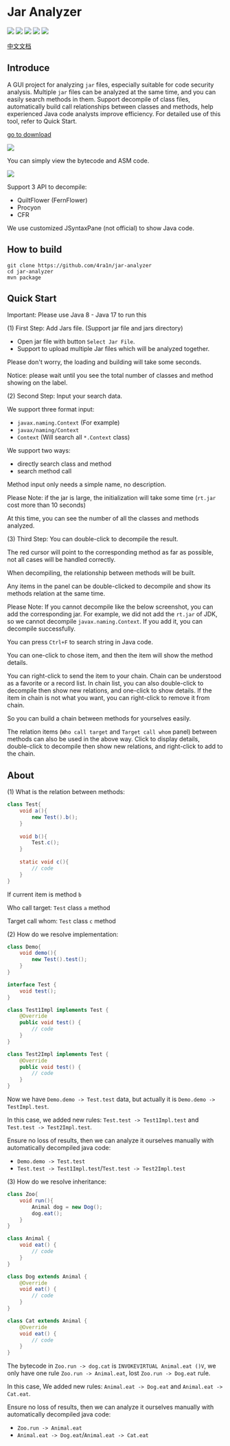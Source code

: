 # Jar Analyzer
![](https://img.shields.io/badge/build-passing-brightgreen)
![](https://img.shields.io/badge/build-Java%208-orange)
![](https://img.shields.io/github/downloads/4ra1n/jar-analyzer/total)
![](https://img.shields.io/github/v/release/4ra1n/jar-analyzer)
![](https://img.shields.io/badge/Java%20Code%20Lines-1706-orange)

[中文文档](doc/README.md)

## Introduce

A GUI project for analyzing `jar` files, especially suitable for code security analysis.
Multiple `jar` files can be analyzed at the same time, and you can easily search methods in them.
Support decompile of class files, automatically build call relationships between classes and methods, 
help experienced Java code analysts improve efficiency.
For detailed use of this tool, refer to Quick Start.

[go to download](https://github.com/4ra1n/jar-analyzer/releases/latest)

![](img/018.png)

You can simply view the bytecode and ASM code.

![](img/017.png)

Support 3 API to decompile:
- QuiltFlower (FernFlower)
- Procyon
- CFR

We use customized JSyntaxPane (not official) to show Java code.

## How to build

```shell
git clone https://github.com/4ra1n/jar-analyzer
cd jar-analyzer
mvn package
```

## Quick Start

Important: Please use Java 8 - Java 17 to run this

(1) First Step: Add Jars file. (Support jar file and jars directory)
- Open jar file with button `Select Jar File`.
- Support to upload multiple Jar files which will be analyzed together.

Please don't worry, the loading and building will take some seconds. 

Notice: please wait until you see the total number of classes and method showing on the label.

(2) Second Step: Input your search data.

We support three format input:
- `javax.naming.Context` (For example)
- `javax/naming/Context`
- `Context` (Will search all `*.Context` class)

We support two ways:
- directly search class and method
- search method call

Method input only needs a simple name, no description.

Please Note: if the jar is large, the initialization will take some time (`rt.jar` cost more than 10 seconds)

At this time, you can see the number of all the classes and methods analyzed.

(3) Third Step: You can double-click to decompile the result.

The red cursor will point to the corresponding method as far as possible, not all cases will be handled correctly.

When decompiling, the relationship between methods will be built.

Any items in the panel can be double-clicked to decompile and show its methods relation at the same time.

Please Note: If you cannot decompile like the below screenshot, you can add the corresponding jar. 
For example, we did not add the `rt.jar` of JDK, so we cannot decompile `javax.naming.Context`.
If you add it, you can decompile successfully.

You can press `Ctrl+F` to search string in Java code.

You can one-click to chose item, and then the item will show the method details.

You can right-click to send the item to your chain. Chain can be understood as a favorite or a record list.
In chain list, you can also double-click to decompile then show new relations, and one-click to show details.
If the item in chain is not what you want, you can right-click to remove it from chain.

So you can build a chain between methods for yourselves easily.

The relation items (`Who call target` and `Target call whom` panel) between methods can also be used in the above way.
Click to display details, double-click to decompile then show new relations, and right-click to add to the chain.

## About

(1) What is the relation between methods:

```java
class Test{
    void a(){
        new Test().b();
    }
    
    void b(){
        Test.c();
    }
    
    static void c(){
        // code
    }
}
```

If current item is method `b`

Who call target: `Test` class `a` method

Target call whom: `Test` class `c` method

(2) How do we resolve implementation:

```java
class Demo{
    void demo(){
        new Test().test();
    }
}

interface Test {
    void test();
}

class Test1Impl implements Test {
    @Override
    public void test() {
        // code
    }
}

class Test2Impl implements Test {
    @Override
    public void test() {
        // code
    }
}
```

Now we have `Demo.demo -> Test.test` data, but actually it is `Demo.demo -> TestImpl.test`. 

In this case, we added new rules: `Test.test -> Test1Impl.test` and `Test.test -> Test2Impl.test`.

Ensure no loss of results, then we can analyze it ourselves manually with automatically decompiled java code:
- `Demo.demo -> Test.test`
- `Test.test -> Test1Impl.test`/`Test.test -> Test2Impl.test`

(3) How do we resolve inheritance:

```java
class Zoo{
    void run(){
        Animal dog = new Dog();
        dog.eat();
    }
}

class Animal {
    void eat() {
        // code
    }
}

class Dog extends Animal {
    @Override
    void eat() {
        // code
    }
}

class Cat extends Animal {
    @Override
    void eat() {
        // code
    }
}
```

The bytecode in `Zoo.run -> dog.cat` is `INVOKEVIRTUAL Animal.eat ()V`, we only have one rule `Zoo.run -> Animal.eat`, lost `Zoo.run -> Dog.eat` rule.

In this case, We added new rules: `Animal.eat -> Dog.eat` and `Animal.eat -> Cat.eat`.

Ensure no loss of results, then we can analyze it ourselves manually with automatically decompiled java code:
- `Zoo.run -> Animal.eat`
- `Animal.eat -> Dog.eat`/`Animal.eat -> Cat.eat`
